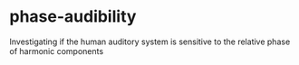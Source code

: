# phase-audibility
Investigating if the human auditory system is sensitive to the relative phase of harmonic components
